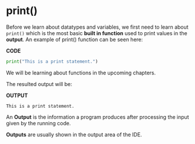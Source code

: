 # print()

Before we learn about datatypes and variables, we first need to learn about `print()` which is the most basic **built in function** used to print values in the **output**. An example of print() function can be seen here:

**CODE**
```python
print("This is a print statement.")
```

We will be learning about functions in the upcoming chapters.

The resulted output will be:

**OUTPUT**
```
This is a print statement.
```

An **Output** is the information a program produces after processing the input given by the running code.

**Outputs** are usually shown in the output area of the IDE.
